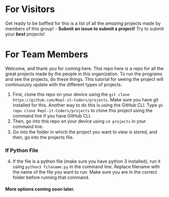 # For Visitors
Get ready to be baffled for this is a list of all the _amazing_ projects made by members of this group! - __Submit an issue to submit a project!__ Try to submit your ___best___ projects!

# For Team Members
Welcome, and thank you for coming here. This repo here is a repo for all the great projects made by the people in this organization. To run the programs and see the projects, do these things. This tutorial for seeing the project will continuously update with the different types of projects.
1. First, clone this repo on your device using the ```git clone https://github.com/Repl-it-Coders/projects```. Make sure you have git installed for this. Another way to do this is using the GitHub CLI. Type ```gh repo clone Repl-it-Coders/projects``` to clone this project using the command line if you have GitHub CLI.
2. Then, go into this repo on your device using ```cd projects``` in your command line.
3. Go into the folder in which the project you want to view is stored, and then, go into the projects file.

### If Python File
4. If the file is a python file (make sure you have python 3 installed), run it using ```python3 filename.py``` in the command line. Replace filename with the name of the file you want to run. Make sure you are in the correct folder before running that command.
#### More options coming soon later.
